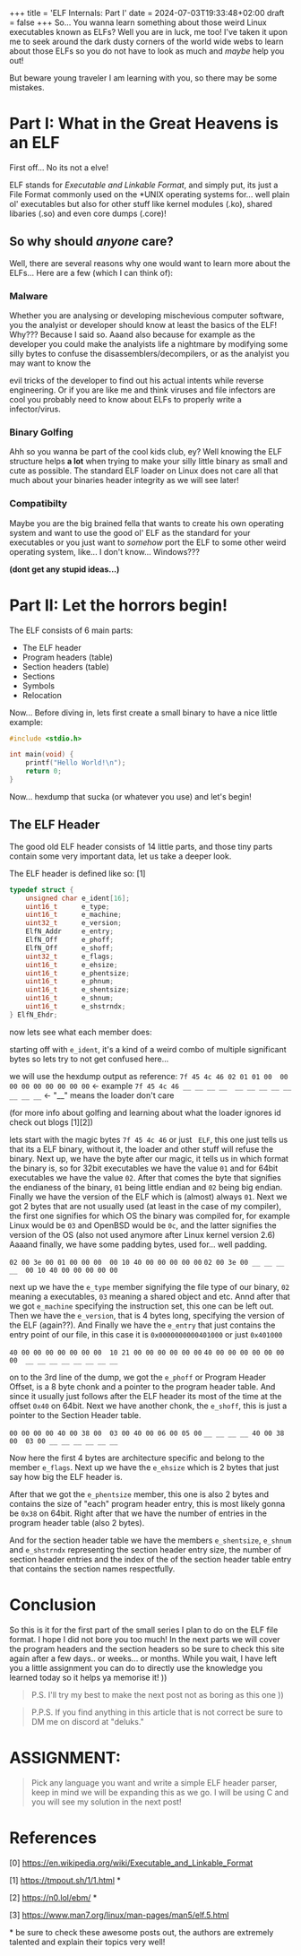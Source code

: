 +++
title = 'ELF Internals: Part I'
date = 2024-07-03T19:33:48+02:00
draft = false
+++
So... You wanna learn something about those weird Linux executables known as ELFs? Well you are in luck, me too!
I've taken it upon me to seek around the dark dusty corners of the world wide webs to learn about those ELFs so 
you do not have to look as much and *maybe* help you out! 

But beware young traveler I am learning with you, so there may be some mistakes.

# Part I: What in the Great Heavens is an ELF 

First off... No its not a elve! 

ELF stands for *Executable and Linkable Format*, and simply put, its just a File Format commonly used on the \*UNIX
operating systems for... well plain ol' executables but also for other stuff like kernel modules (.ko), shared libaries (.so)
and even core dumps (.core)!

## So why should *anyone* care?

Well, there are several reasons why one would want to learn more about the ELFs... Here are a few (which I can think of):

### Malware

Whether you are analysing or developing mischevious computer software, you the analyist or developer should know at least the 
basics of the ELF! Why??? Because I said so. Aaand also because for example as the developer you could make the analyists life 
a nightmare by modifying some silly bytes to confuse the disassemblers/decompilers, or as the analyist you may want to know the 

evil tricks of the developer to find out his actual intents while reverse engineering. Or if you are like me and think viruses and 
file infectors are cool you probably need to know about ELFs to properly write a infector/virus. 

### Binary Golfing

Ahh so you wanna be part of the cool kids club, ey? Well knowing the ELF structure helps **a lot** when trying to make your silly 
little binary as small and cute as possible. The standard ELF loader on Linux does not care all that much about your binaries 
header integrity as we will see later!

### Compatibilty

Maybe you are the big brained fella that wants to create his own operating system and want to use the good ol' ELF as the standard for 
your executables or you just want to *somehow* port the ELF to some other weird operating system, like... I don't know... Windows??? 

**(dont get any stupid ideas...)**

# Part II: Let the horrors begin!

The ELF consists of 6 main parts:

- The ELF header 
- Program headers (table) 
- Section headers (table)
- Sections
- Symbols 
- Relocation

Now... Before diving in, lets first create a small binary to have a nice little example:

```c 
#include <stdio.h>

int main(void) {
    printf("Hello World!\n");
    return 0;
}
```

Now... hexdump that sucka (or whatever you use) and let's begin!

## The ELF Header 

The good old ELF header consists of 14 little parts, and those tiny parts contain some very important data, let us take a deeper look.

The ELF header is defined like so: \[1]

```c 
typedef struct {
    unsigned char e_ident[16];
    uint16_t      e_type;
    uint16_t      e_machine;
    uint32_t      e_version;
    ElfN_Addr     e_entry;
    ElfN_Off      e_phoff;
    ElfN_Off      e_shoff;
    uint32_t      e_flags;
    uint16_t      e_ehsize;
    uint16_t      e_phentsize;
    uint16_t      e_phnum;
    uint16_t      e_shentsize;
    uint16_t      e_shnum;
    uint16_t      e_shstrndx;
} ElfN_Ehdr;
```

now lets see what each member does:

starting off with `e_ident`, it's a kind of a weird combo of multiple
significant bytes so lets try to not get confused here...

we will use the hexdump output as reference:
`7f 45 4c 46 02 01 01 00  00 00 00 00 00 00 00 00` <- example
`7f 45 4c 46 __ __ __ __  __ __ __ __ __ __ __ __` <- "__" means the loader don't care

(for more info about golfing and learning about what the loader ignores id check out blogs \[1]\[2])

lets start with the magic bytes `7f 45 4c 46` or just ` ELF`, this one just 
tells us that its a ELF binary, without it, the loader and other stuff will 
refuse the binary. Next up, we have the byte after our magic, it tells us in 
which format the binary is, so for 32bit executables we have the value `01` and 
for 64bit executables we have the value `02`. After that comes the byte that signifies
the endianess of the binary, `01` being little endian and `02` being big endian. Finally
we have the version of the ELF which is (almost) always `01`.
Next we got 2 bytes that are not usually used (at least in the case of my compiler), the first one 
signifies for which OS the binary was compiled for, for example Linux would be `03` and OpenBSD would be `0c`,
and the latter signifies the version of the OS (also not used anymore after Linux kernel version 2.6)
Aaaand finally, we have some padding bytes, used for... well padding.

`02 00 3e 00 01 00 00 00  00 10 40 00 00 00 00 00`
`02 00 3e 00 __ __ __ __  00 10 40 00 00 00 00 00`

next up we have the `e_type` member signifying the file type of our binary, `02` meaning a executables, `03` meaning a shared object
and etc. Annd after that we got `e_machine` specifying the instruction set, this one can be left out. 
Then we have the `e_version`, that is 4 bytes long, specifying the version of the ELF (again??). And Finally
we have the `e_entry` that just contains the entry point of our file, in this case it is `0x0000000000401000` or just `0x401000`

`40 00 00 00 00 00 00 00  10 21 00 00 00 00 00 00`
`40 00 00 00 00 00 00 00  __ __ __ __ __ __ __ __`

on to the 3rd line of the dump, we got the `e_phoff` or Program Header Offset, is a 8 byte chonk 
and a pointer to the program header table. And since it usually just follows after the ELF header 
its most of the time at the offset `0x40` on 64bit. Next we have another chonk, the `e_shoff`, 
this is just a pointer to the Section Header table.

`00 00 00 00 40 00 38 00  03 00 40 00 06 00 05 00`
`__ __ __ __ 40 00 38 00  03 00 __ __ __ __ __ __`

Now here the first 4 bytes are architecture specific and belong to the member `e_flags`. Next up we have the `e_ehsize`
which is 2 bytes that just say how big the ELF header is. 

After that we got the `e_phentsize` member, this one is also 2 bytes and contains the size of "each" program header entry, 
this is most likely gonna be `0x38` on 64bit. Right after that we have the number of entries in the program header table (also 2 bytes). 

And for the section header table we have the members `e_shentsize`, `e_shnum` and `e_shstrndx` representing the section header 
entry size, the number of section header entries and the index of the of the section header table entry that contains the section 
names respectfully.

# Conclusion

So this is it for the first part of the small series I plan to do on the ELF file format. I hope I did not bore you 
too much! In the next parts we will cover the program headers and the section headers so be sure to check this site 
again after a few days.. or weeks... or months. While you wait, I have left you a little assignment you can do to 
directly use the knowledge you learned today so it helps ya memorise it! ))

> P.S. I'll try my best to make the next post not as boring as this one ))

> P.P.S. If you find anything in this article that is not correct be sure to DM me on discord at "deluks."

# ASSIGNMENT:

> Pick any language you want and write a simple ELF header parser, keep in mind we will be expanding this as we go.
> I will be using C and you will see my solution in the next post!

# References

\[0] https://en.wikipedia.org/wiki/Executable_and_Linkable_Format

\[1] https://tmpout.sh/1/1.html *

\[2] https://n0.lol/ebm/ *

\[3] https://www.man7.org/linux/man-pages/man5/elf.5.html

\* be sure to check these awesome posts out, the authors are extremely talented and explain their topics very well!

